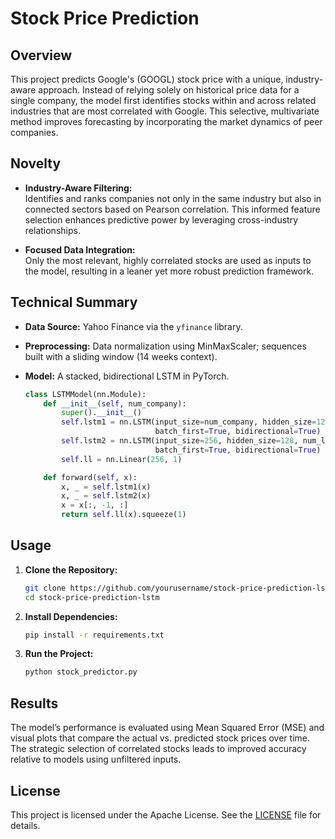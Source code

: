# Stock Price Prediction

## Overview

This project predicts Google's (GOOGL) stock price with a unique, industry-aware approach. Instead of relying solely on historical price data for a single company, the model first identifies stocks within and across related industries that are most correlated with Google. This selective, multivariate method improves forecasting by incorporating the market dynamics of peer companies.

## Novelty

- **Industry-Aware Filtering:**  
  Identifies and ranks companies not only in the same industry but also in connected sectors based on Pearson correlation. This informed feature selection enhances predictive power by leveraging cross-industry relationships.
  
- **Focused Data Integration:**  
  Only the most relevant, highly correlated stocks are used as inputs to the model, resulting in a leaner yet more robust prediction framework.

## Technical Summary

- **Data Source:** Yahoo Finance via the `yfinance` library.  
- **Preprocessing:** Data normalization using MinMaxScaler; sequences built with a sliding window (14 weeks context).  
- **Model:** A stacked, bidirectional LSTM in PyTorch.
  
  ```python
  class LSTMModel(nn.Module):
      def __init__(self, num_company):
          super().__init__()
          self.lstm1 = nn.LSTM(input_size=num_company, hidden_size=128, num_layers=1,
                               batch_first=True, bidirectional=True)
          self.lstm2 = nn.LSTM(input_size=256, hidden_size=128, num_layers=1,
                               batch_first=True, bidirectional=True)
          self.ll = nn.Linear(256, 1)

      def forward(self, x):
          x, _ = self.lstm1(x)
          x, _ = self.lstm2(x)
          x = x[:, -1, :]
          return self.ll(x).squeeze(1)
  ```

## Usage

1. **Clone the Repository:**
   ```bash
   git clone https://github.com/yourusername/stock-price-prediction-lstm.git
   cd stock-price-prediction-lstm
   ```
2. **Install Dependencies:**
   ```bash
   pip install -r requirements.txt
   ```
3. **Run the Project:**
   ```bash
   python stock_predictor.py
   ```

## Results

The model’s performance is evaluated using Mean Squared Error (MSE) and visual plots that compare the actual vs. predicted stock prices over time. The strategic selection of correlated stocks leads to improved accuracy relative to models using unfiltered inputs.

## License

This project is licensed under the Apache License. See the [LICENSE](LICENSE) file for details.

